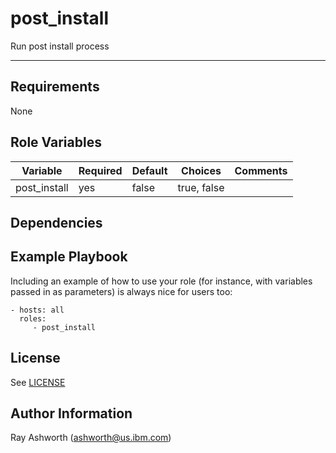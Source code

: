 post_install
=========

Run post install process

------------

Requirements
------------

None

Role Variables
--------------

| Variable                | Required | Default | Choices                   | Comments                                 |
|-------------------------|----------|---------|---------------------------|------------------------------------------|
| post_install           | yes       | false   | true, false               | |

Dependencies
------------

Example Playbook
----------------

Including an example of how to use your role (for instance, with variables passed in as parameters) is always nice for users too:

    - hosts: all
      roles:
         - post_install

License
-------

See [LICENSE](https://github.com/IBM/community-automation/blob/master/LICENSE)

Author Information
------------------

Ray Ashworth (ashworth@us.ibm.com)
